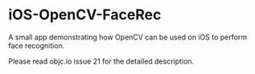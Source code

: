 # iOS-OpenCV-FaceRec

A small app demonstrating how OpenCV can be used on iOS to perform face recognition.

Please read objc.io issue 21 for the detailed description. 
